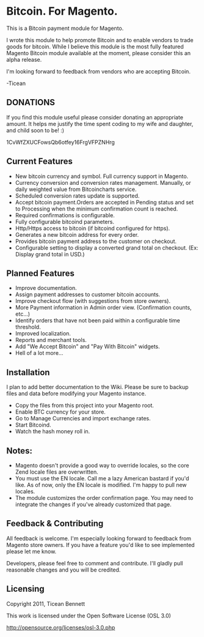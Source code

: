 Bitcoin. For Magento.
==================================
This is a Bitcoin payment module for Magento.

I wrote this module to help promote Bitcoin and to enable vendors to trade goods for bitcoin. While I believe this module
is the most fully featured Magento Bitcoin module available at the moment, please consider this an alpha release.

I'm looking forward to feedback from vendors who are accepting Bitcoin.

-Ticean



DONATIONS
---------------------------
If you find this module useful please consider donating an appropriate amount. It helps me justify the time spent coding
to my wife and daughter, and child soon to be! :)

1CvWfZXUCFowsQb6otfey16FrgVFPZNHrg



Current Features
---------------------------

- New bitcoin currency and symbol. Full currency support in Magento.
- Currency conversion and conversion rates management. Manually, or daily weighted value from Bitcoincharts service.
- Scheduled conversion rates update is supported.
- Accept bitcoin payment.Orders are accepted in Pending status and set to Processing when the minimum confirmation count is reached.
- Required confirmations is configurable.
- Fully configurable bitcoind parameters.
- Http/Https access to bitcoin (if bitcoind configured for https).
- Generates a new bitcoin address for every order.
- Provides bitcoin payment address to the customer on checkout.
- Configurable setting to display a converted grand total on checkout. (Ex: Display grand total in USD.)


Planned Features
---------------------------


- Improve documentation.
- Assign payment addresses to customer bitcoin accounts.
- Improve checkout flow (with suggestions from store owners).
- More Payment information in Admin order view. (Confirmation counts, etc...)
- Identify orders that have not been paid within a configurable time threshold.
- Improved localization.
- Reports and merchant tools.
- Add "We Accept Bitcoin" and "Pay With Bitcoin" widgets.
- Hell of a lot more...



Installation
-----------------------------------------------------
I plan to add better documentation to the Wiki. Please be sure to backup files and data before modifying your Magento instance.

- Copy the files from this project into your Magento root.
- Enable BTC currency for your store.
- Go to Manage Currencies and import exchange rates.
- Start Bitcoind.
- Watch the hash money roll in.

## Notes:

- Magento doesn't provide a good way to override locales, so the core Zend locale files are overwritten.
- You must use the EN locale. Call me a lazy American bastard if you'd like. As of now, only the EN locale is modified. I'm happy to pull new locales.
- The module customizes the order confirmation page. You may need to integrate the changes if you've already customized that page.



Feedback & Contributing
---------------------------
All feedback is welcome. I'm especially looking forward to feedback from Magento store owners. If you have a feature you'd
like to see implemented please let me know.

Developers, please feel free to comment and contribute. I'll gladly pull reasonable changes and you will be credited.



Licensing
---------------------------

Copyright 2011, Ticean Bennett

This work is licensed under the Open Software License (OSL 3.0)

http://opensource.org/licenses/osl-3.0.php
